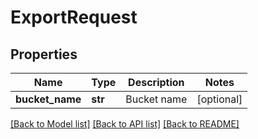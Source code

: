 # ExportRequest

## Properties
Name | Type | Description | Notes
------------ | ------------- | ------------- | -------------
**bucket_name** | **str** | Bucket name | [optional] 

[[Back to Model list]](../README.md#documentation-for-models) [[Back to API list]](../README.md#documentation-for-api-endpoints) [[Back to README]](../README.md)



